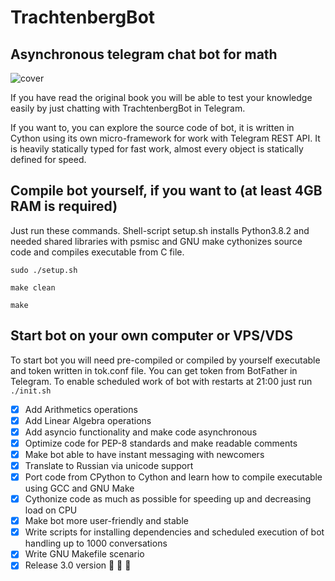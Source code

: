 # TrachtenbergBot
## Asynchronous telegram chat bot for math 

![cover](https://github.com/vadimfedulov395/trachtenberg-sci/raw/master/cover.jpg)

If you have read the original book you will be able to test your knowledge easily by just chatting with TrachtenbergBot in Telegram.

If you want to, you can explore the source code of bot, it is written in Cython using its own micro-framework for work with Telegram REST API. It is heavily statically typed for fast work, almost every object is statically defined for speed.

## Compile bot yourself, if you want to (at least 4GB RAM is required)

Just run these commands. Shell-script setup.sh installs Python3.8.2 and needed shared libraries with psmisc and GNU make cythonizes source code and compiles executable from C file.

`sudo ./setup.sh`

`make clean`

`make`

## Start bot on your own computer or VPS/VDS

To start bot you will need pre-compiled or compiled by yourself executable and token written in tok.conf file. You can get token from BotFather in Telegram. To enable scheduled work of bot with restarts at 21:00 just run `./init.sh`

- [x] Add Arithmetics operations
- [x] Add Linear Algebra operations
- [x] Add asyncio functionality and make code asynchronous
- [x] Optimize code for PEP-8 standards and make readable comments
- [x] Make bot able to have instant messaging with newcomers
- [x] Translate to Russian via unicode support
- [x] Port code from CPython to Cython and learn how to compile executable using GCC and GNU Make 
- [x] Cythonize code as much as possible for speeding up and decreasing load on CPU
- [x] Make bot more user-friendly and stable
- [x] Write scripts for installing dependencies and scheduled execution of bot handling up to 1000 conversations
- [x] Write GNU Makefile scenario
- [x] Release 3.0 version :tada: :tada: :tada:
